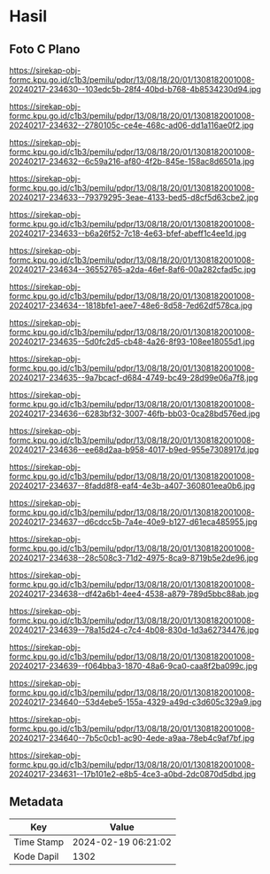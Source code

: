 # Hasil

## Foto C Plano

https://sirekap-obj-formc.kpu.go.id/c1b3/pemilu/pdpr/13/08/18/20/01/1308182001008-20240217-234630--103edc5b-28f4-40bd-b768-4b8534230d94.jpg

https://sirekap-obj-formc.kpu.go.id/c1b3/pemilu/pdpr/13/08/18/20/01/1308182001008-20240217-234632--2780105c-ce4e-468c-ad06-dd1a116ae0f2.jpg

https://sirekap-obj-formc.kpu.go.id/c1b3/pemilu/pdpr/13/08/18/20/01/1308182001008-20240217-234632--6c59a216-af80-4f2b-845e-158ac8d6501a.jpg

https://sirekap-obj-formc.kpu.go.id/c1b3/pemilu/pdpr/13/08/18/20/01/1308182001008-20240217-234633--79379295-3eae-4133-bed5-d8cf5d63cbe2.jpg

https://sirekap-obj-formc.kpu.go.id/c1b3/pemilu/pdpr/13/08/18/20/01/1308182001008-20240217-234633--b6a26f52-7c18-4e63-bfef-abeff1c4ee1d.jpg

https://sirekap-obj-formc.kpu.go.id/c1b3/pemilu/pdpr/13/08/18/20/01/1308182001008-20240217-234634--36552765-a2da-46ef-8af6-00a282cfad5c.jpg

https://sirekap-obj-formc.kpu.go.id/c1b3/pemilu/pdpr/13/08/18/20/01/1308182001008-20240217-234634--1818bfe1-aee7-48e6-8d58-7ed62df578ca.jpg

https://sirekap-obj-formc.kpu.go.id/c1b3/pemilu/pdpr/13/08/18/20/01/1308182001008-20240217-234635--5d0fc2d5-cb48-4a26-8f93-108ee18055d1.jpg

https://sirekap-obj-formc.kpu.go.id/c1b3/pemilu/pdpr/13/08/18/20/01/1308182001008-20240217-234635--9a7bcacf-d684-4749-bc49-28d99e06a7f8.jpg

https://sirekap-obj-formc.kpu.go.id/c1b3/pemilu/pdpr/13/08/18/20/01/1308182001008-20240217-234636--6283bf32-3007-46fb-bb03-0ca28bd576ed.jpg

https://sirekap-obj-formc.kpu.go.id/c1b3/pemilu/pdpr/13/08/18/20/01/1308182001008-20240217-234636--ee68d2aa-b958-4017-b9ed-955e7308917d.jpg

https://sirekap-obj-formc.kpu.go.id/c1b3/pemilu/pdpr/13/08/18/20/01/1308182001008-20240217-234637--8fadd8f8-eaf4-4e3b-a407-360801eea0b6.jpg

https://sirekap-obj-formc.kpu.go.id/c1b3/pemilu/pdpr/13/08/18/20/01/1308182001008-20240217-234637--d6cdcc5b-7a4e-40e9-b127-d61eca485955.jpg

https://sirekap-obj-formc.kpu.go.id/c1b3/pemilu/pdpr/13/08/18/20/01/1308182001008-20240217-234638--28c508c3-71d2-4975-8ca9-8719b5e2de96.jpg

https://sirekap-obj-formc.kpu.go.id/c1b3/pemilu/pdpr/13/08/18/20/01/1308182001008-20240217-234638--df42a6b1-4ee4-4538-a879-789d5bbc88ab.jpg

https://sirekap-obj-formc.kpu.go.id/c1b3/pemilu/pdpr/13/08/18/20/01/1308182001008-20240217-234639--78a15d24-c7c4-4b08-830d-1d3a62734476.jpg

https://sirekap-obj-formc.kpu.go.id/c1b3/pemilu/pdpr/13/08/18/20/01/1308182001008-20240217-234639--f064bba3-1870-48a6-9ca0-caa8f2ba099c.jpg

https://sirekap-obj-formc.kpu.go.id/c1b3/pemilu/pdpr/13/08/18/20/01/1308182001008-20240217-234640--53d4ebe5-155a-4329-a49d-c3d605c329a9.jpg

https://sirekap-obj-formc.kpu.go.id/c1b3/pemilu/pdpr/13/08/18/20/01/1308182001008-20240217-234640--7b5c0cb1-ac90-4ede-a9aa-78eb4c9af7bf.jpg

https://sirekap-obj-formc.kpu.go.id/c1b3/pemilu/pdpr/13/08/18/20/01/1308182001008-20240217-234631--17b101e2-e8b5-4ce3-a0bd-2dc0870d5dbd.jpg


## Metadata

| Key        | Value               |
| ---------- | ------------------- |
| Time Stamp | 2024-02-19 06:21:02 |
| Kode Dapil | 1302                |



